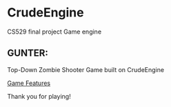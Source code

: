 # CrudeEngine
CS529 final project Game engine

## GUNTER: 
Top-Down Zombie Shooter Game built on CrudeEngine

[Game Features](GameFeatures.xlsx)

Thank you for playing!
